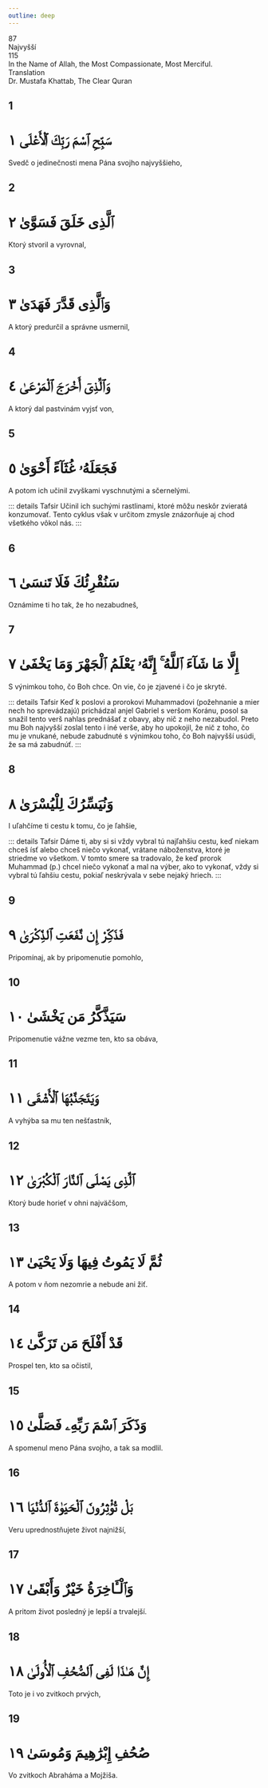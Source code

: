 ```yaml
---
outline: deep
---
```


<!--CHAPTER INTRO-->
<div class="chapter-title-wrapper">
<div class="chapter-title">87</div>
<div class="chapter-title-slovak">Najvyšší</div>
<div class="chapter-opening">115</div>
<div class="chapter-opening-slovak">In the Name of Allah, the Most Compassionate, Most Merciful.</div>
</div>

<div class="intro2-wrapper">
<div class="chapter-info-wrapper">
<div class="chapter-info-translation">Translation</div>
<div class="chapter-info-name">Dr. Mustafa Khattab, The Clear Quran</div>
</div>

</div>

## 1

<!-- CHAPTER NUMBERS -->
<Badge type="info" text="87:1" class="badge" />
<div>
<div class="main-verse" >
<!-- ARABIC -->
<h1 class="verse-arabic">سَبِّحِ ٱسْمَ رَبِّكَ ٱلْأَعْلَى ١</h1>
</div>
<!-- ENGLISH -->
<p>Svedč o jedinečnosti mena Pána svojho najvyššieho,</p>
</div>
<div class="break"></div>

## 2

<!-- CHAPTER NUMBERS -->
<Badge type="info" text="87:2" class="badge" />
<div>
<div class="main-verse" >
<!-- ARABIC -->
<h1 class="verse-arabic">ٱلَّذِى خَلَقَ فَسَوَّىٰ ٢</h1>
</div>
<!-- ENGLISH -->
<p>Ktorý stvoril a vyrovnal,</p>
</div>

<div class="break"></div>

## 3

<!-- CHAPTER NUMBERS -->
<Badge type="info" text="87:3" class="badge" />
<div>
<div class="main-verse" >
<!-- ARABIC -->
<h1 class="verse-arabic">وَٱلَّذِى قَدَّرَ فَهَدَىٰ ٣</h1>
</div>
<!-- ENGLISH -->
<p>A ktorý predurčil a správne usmernil,</p>
</div>

<div class="break"></div>

## 4

<!-- CHAPTER NUMBERS -->
<Badge type="info" text="87:4" class="badge" />
<div>
<div class="main-verse" >
<!-- ARABIC -->
<h1 class="verse-arabic">وَٱلَّذِىٓ أَخْرَجَ ٱلْمَرْعَىٰ ٤</h1>
</div>
<!-- ENGLISH -->
<p>A ktorý dal pastvinám vyjsť von,</p>
</div>

<div class="break"></div>

## 5

<!-- CHAPTER NUMBERS -->
<Badge type="info" text="87:5" class="badge" />
<div>
<div class="main-verse" >
<!-- ARABIC -->
<h1 class="verse-arabic">فَجَعَلَهُۥ غُثَآءً أَحْوَىٰ ٥</h1>
</div>
<!-- ENGLISH -->
<p>A potom ich učinil zvyškami vyschnutými a sčernelými.</p>
</div>
<!-- TAFSIR -->

::: details Tafsir
Učinil ich suchými rastlinami, ktoré môžu neskôr zvieratá konzumovať. Tento cyklus však v určitom zmysle znázorňuje aj chod všetkého vôkol nás.
:::

<div class="break"></div>

## 6

<!-- CHAPTER NUMBERS -->
<Badge type="info" text="87:6" class="badge" />
<div>
<div class="main-verse" >
<!-- ARABIC -->
<h1 class="verse-arabic">سَنُقْرِئُكَ فَلَا تَنسَىٰ ٦</h1>
</div>
<!-- ENGLISH -->
<p>Oznámime ti ho tak, že ho nezabudneš,</p>
</div>
<div class="break"></div>

## 7

<!-- CHAPTER NUMBERS -->
<Badge type="info" text="87:7" class="badge" />
<div>
<div class="main-verse" >
<!-- ARABIC -->
<h1 class="verse-arabic">إِلَّا مَا شَآءَ ٱللَّهُ ۚ إِنَّهُۥ يَعْلَمُ ٱلْجَهْرَ وَمَا يَخْفَىٰ ٧</h1>
</div>
<!-- ENGLISH -->
<p>S výnimkou toho, čo Boh chce. On vie, čo je zjavené i čo je skryté.</p>
</div>
<!-- TAFSIR -->

::: details Tafsir
Keď k poslovi a prorokovi Muhammadovi (požehnanie a mier nech ho sprevádzajú) prichádzal anjel Gabriel s veršom Koránu, posol sa snažil tento verš nahlas prednášať z obavy, aby nič z neho nezabudol. Preto mu Boh najvyšší zoslal tento i iné verše, aby ho upokojil, že nič z toho, čo mu je vnukané, nebude zabudnuté s výnimkou toho, čo Boh najvyšší usúdi, že sa má zabudnúť.
:::

<div class="break"></div>

## 8

<!-- CHAPTER NUMBERS -->
<Badge type="info" text="87:8" class="badge" />
<div>
<div class="main-verse" >
<!-- ARABIC -->
<h1 class="verse-arabic">وَنُيَسِّرُكَ لِلْيُسْرَىٰ ٨</h1>
</div>
<!-- ENGLISH -->
<p>I uľahčíme ti cestu k tomu, čo je ľahšie,</p>
</div>
<!-- TAFSIR -->

::: details Tafsir
Dáme ti, aby si si vždy vybral tú najľahšiu cestu, keď niekam chceš ísť alebo chceš niečo vykonať, vrátane náboženstva, ktoré je striedme vo všetkom. V tomto smere sa tradovalo, že keď prorok Muhammad (p.) chcel niečo vykonať a mal na výber, ako to vykonať, vždy si vybral tú ľahšiu cestu, pokiaľ neskrývala v sebe nejaký hriech.
:::

<div class="break"></div>

## 9

<!-- CHAPTER NUMBERS -->
<Badge type="info" text="87:9" class="badge" />
<div>
<div class="main-verse" >
<!-- ARABIC -->
<h1 class="verse-arabic">فَذَكِّرْ إِن نَّفَعَتِ ٱلذِّكْرَىٰ ٩</h1>
</div>
<!-- ENGLISH -->
<p>Pripomínaj, ak by pripomenutie pomohlo,</p>
</div>

<div class="break"></div>

## 10

<!-- CHAPTER NUMBERS -->
<Badge type="info" text="87:10" class="badge" />
<div>
<div class="main-verse" >
<!-- ARABIC -->
<h1 class="verse-arabic">سَيَذَّكَّرُ مَن يَخْشَىٰ ١٠</h1>
</div>
<!-- ENGLISH -->
<p>Pripomenutie vážne vezme ten, kto sa obáva,</p>
</div>

<div class="break"></div>

## 11

<!-- CHAPTER NUMBERS -->
<Badge type="info" text="87:11" class="badge" />
<div>
<div class="main-verse" >
<!-- ARABIC -->
<h1 class="verse-arabic">وَيَتَجَنَّبُهَا ٱلْأَشْقَى ١١</h1>
</div>
<!-- ENGLISH -->
<p>A vyhýba sa mu ten nešťastník,</p>
</div>

<div class="break"></div>

## 12

<!-- CHAPTER NUMBERS -->
<Badge type="info" text="87:12" class="badge" />
<div>
<div class="main-verse" >
<!-- ARABIC -->
<h1 class="verse-arabic">ٱلَّذِى يَصْلَى ٱلنَّارَ ٱلْكُبْرَىٰ ١٢</h1>
</div>
<!-- ENGLISH -->
<p>Ktorý bude horieť v ohni najväčšom,</p>
</div>
<div class="break"></div>

## 13

<!-- CHAPTER NUMBERS -->
<Badge type="info" text="87:13" class="badge" />
<div>
<div class="main-verse" >
<!-- ARABIC -->
<h1 class="verse-arabic">ثُمَّ لَا يَمُوتُ فِيهَا وَلَا يَحْيَىٰ ١٣</h1>
</div>
<!-- ENGLISH -->
<p>A potom v ňom nezomrie a nebude ani žiť.</p>
</div>

<div class="break"></div>

## 14

<!-- CHAPTER NUMBERS -->
<Badge type="info" text="87:14" class="badge" />
<div>
<div class="main-verse" >
<!-- ARABIC -->
<h1 class="verse-arabic">قَدْ أَفْلَحَ مَن تَزَكَّىٰ ١٤</h1>
</div>
<!-- ENGLISH -->
<p>Prospel ten, kto sa očistil,</p>
</div>
<div class="break"></div>

## 15

<!-- CHAPTER NUMBERS -->
<Badge type="info" text="87:15" class="badge" />
<div>
<div class="main-verse" >
<!-- ARABIC -->
<h1 class="verse-arabic">وَذَكَرَ ٱسْمَ رَبِّهِۦ فَصَلَّىٰ ١٥</h1>
</div>
<!-- ENGLISH -->
<p>A spomenul meno Pána svojho, a tak sa modlil.</p>
</div>

<div class="break"></div>

## 16

<!-- CHAPTER NUMBERS -->
<Badge type="info" text="87:16" class="badge" />
<div>
<div class="main-verse" >
<!-- ARABIC -->
<h1 class="verse-arabic">بَلْ تُؤْثِرُونَ ٱلْحَيَوٰةَ ٱلدُّنْيَا ١٦</h1>
</div>
<!-- ENGLISH -->
<p>Veru uprednostňujete život najnižší,</p>
</div>
<div class="break"></div>

## 17

<!-- CHAPTER NUMBERS -->
<Badge type="info" text="87:17" class="badge" />
<div>
<div class="main-verse" >
<!-- ARABIC -->
<h1 class="verse-arabic">وَٱلْـَٔاخِرَةُ خَيْرٌ وَأَبْقَىٰ ١٧</h1>
</div>
<!-- ENGLISH -->
<p>A pritom život posledný je lepší a trvalejší.</p>
</div>
<div class="break"></div>

## 18

<!-- CHAPTER NUMBERS -->
<Badge type="info" text="87:18" class="badge" />
<div>
<div class="main-verse" >
<!-- ARABIC -->
<h1 class="verse-arabic">إِنَّ هَـٰذَا لَفِى ٱلصُّحُفِ ٱلْأُولَىٰ ١٨</h1>
</div>
<!-- ENGLISH -->
<p>Toto je i vo zvitkoch prvých,</p>
</div>

<div class="break"></div>

## 19

<!-- CHAPTER NUMBERS -->
<Badge type="info" text="87:19" class="badge" />
<div>
<div class="main-verse" >
<!-- ARABIC -->
<h1 class="verse-arabic">صُحُفِ إِبْرَٰهِيمَ وَمُوسَىٰ ١٩</h1>
</div>
<!-- ENGLISH -->
<p>Vo zvitkoch Abraháma a Mojžiša.</p>
</div>

